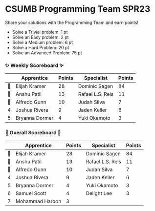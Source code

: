 # CSUMB Programming Team SPR23

Share your solutions with the Programming Team and earn points!

- Solve a Trivial problem: 1 pt
- Solve an Easy problem: 2 pt
- Solve a Medium problem: 6 pt
- Solve a Hard Problem: 20 pt
- Solve an Advanced Problem: 75 pt

### ✨ Weekly Scoreboard ✨
| |Apprentice|Points|Specialist|Points|
|-------|-------|-------|-------|-------|
|🥇|Elijah Kramer|28|Dominic Sagen|84|
|🥈|Anshu Patil|13|Rafael L.S. Reis|11|
|🥉|Alfredo Gunn|10|Judah Silva|7|
|4|Joshua Rivera|9|Jaden Keller|6|
|5|Bryanna Dormer|4|Yuki Okamoto|3|

### 🏁 Overall Scoreboard 🏁
| |Apprentice|Points|Specialist|Points|
|-------|-------|-------|-------|-------|
|🥇|Elijah Kramer|28|Dominic Sagen|84|
|🥈|Anshu Patil|13|Rafael L.S. Reis|11|
|🥉|Alfredo Gunn|10|Judah Silva|7|
|4|Joshua Rivera|9|Jaden Keller|6|
|5|Bryanna Dormer|4|Yuki Okamoto|3|
|6|Samuel Scott|4|Delight Lee|3|
|7|Mohammad Haroon|3| | |
